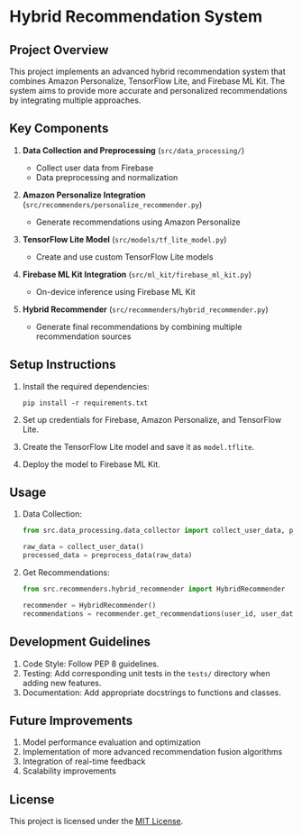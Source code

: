 # Hybrid Recommendation System

## Project Overview

This project implements an advanced hybrid recommendation system that combines Amazon Personalize, TensorFlow Lite, and Firebase ML Kit. The system aims to provide more accurate and personalized recommendations by integrating multiple approaches.

## Key Components

1. **Data Collection and Preprocessing** (`src/data_processing/`)
   - Collect user data from Firebase
   - Data preprocessing and normalization

2. **Amazon Personalize Integration** (`src/recommenders/personalize_recommender.py`)
   - Generate recommendations using Amazon Personalize

3. **TensorFlow Lite Model** (`src/models/tf_lite_model.py`)
   - Create and use custom TensorFlow Lite models

4. **Firebase ML Kit Integration** (`src/ml_kit/firebase_ml_kit.py`)
   - On-device inference using Firebase ML Kit

5. **Hybrid Recommender** (`src/recommenders/hybrid_recommender.py`)
   - Generate final recommendations by combining multiple recommendation sources

## Setup Instructions

1. Install the required dependencies:
   ```
   pip install -r requirements.txt
   ```

2. Set up credentials for Firebase, Amazon Personalize, and TensorFlow Lite.

3. Create the TensorFlow Lite model and save it as `model.tflite`.

4. Deploy the model to Firebase ML Kit.

## Usage

1. Data Collection:
   ```python
   from src.data_processing.data_collector import collect_user_data, preprocess_data

   raw_data = collect_user_data()
   processed_data = preprocess_data(raw_data)
   ```

2. Get Recommendations:
   ```python
   from src.recommenders.hybrid_recommender import HybridRecommender

   recommender = HybridRecommender()
   recommendations = recommender.get_recommendations(user_id, user_data)
   ```

## Development Guidelines

1. Code Style: Follow PEP 8 guidelines.
2. Testing: Add corresponding unit tests in the `tests/` directory when adding new features.
3. Documentation: Add appropriate docstrings to functions and classes.

## Future Improvements

1. Model performance evaluation and optimization
2. Implementation of more advanced recommendation fusion algorithms
3. Integration of real-time feedback
4. Scalability improvements

## License

This project is licensed under the [MIT License](LICENSE).
